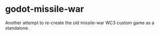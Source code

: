 # godot-missile-war

Another attempt to re-create the old missile-war WC3 custom game as a standalone.

